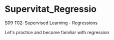 # Supervitat_Regressio


S09 T02: Supervised Learning - Regressions


Let's practice and become familiar with regression
